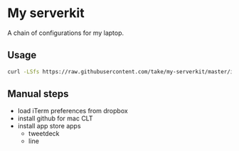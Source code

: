 # My serverkit

A chain of configurations for my laptop.

## Usage

```sh
curl -LSfs https://raw.githubusercontent.com/take/my-serverkit/master/install.sh | bash
```

## Manual steps

- load iTerm preferences from dropbox
- install github for mac CLT
- install app store apps
  - tweetdeck
  - line
